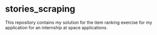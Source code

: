 # stories_scraping

This repository contains my solution for the item ranking exercise for my application for an internship at space applications.
